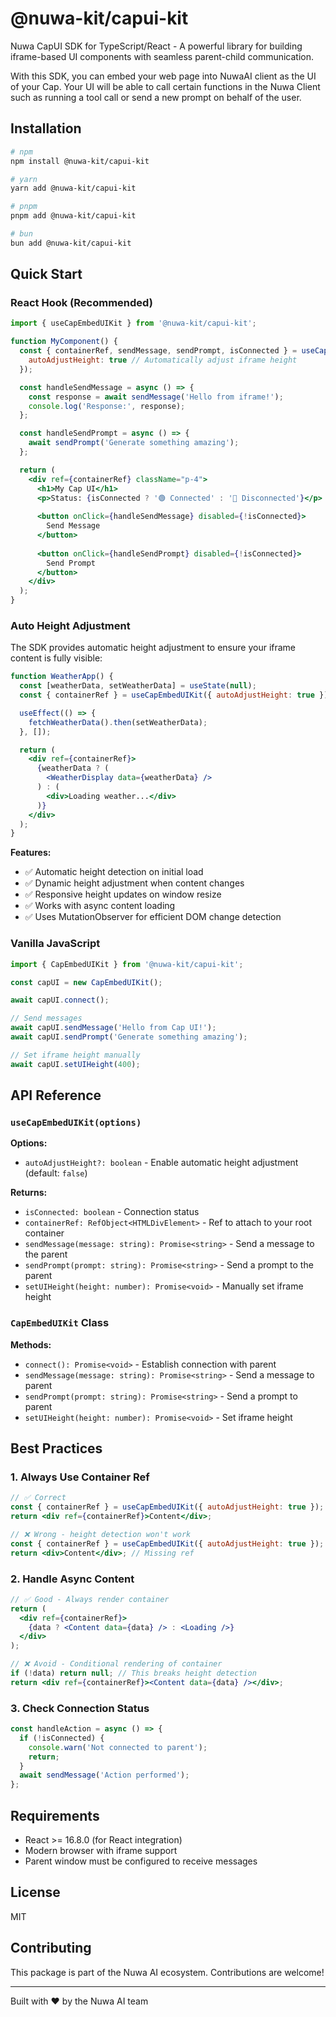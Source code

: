 # @nuwa-kit/capui-kit

Nuwa CapUI SDK for TypeScript/React - A powerful library for building iframe-based UI components with seamless parent-child communication.

With this SDK, you can embed your web page into NuwaAI client as the UI of your Cap. Your UI will be able to call certain functions in the Nuwa Client such as running a tool call or send a new prompt on behalf of the user.

## Installation

```bash
# npm
npm install @nuwa-kit/capui-kit

# yarn
yarn add @nuwa-kit/capui-kit

# pnpm
pnpm add @nuwa-kit/capui-kit

# bun
bun add @nuwa-kit/capui-kit
```

## Quick Start

### React Hook (Recommended)

```jsx
import { useCapEmbedUIKit } from '@nuwa-kit/capui-kit';

function MyComponent() {
  const { containerRef, sendMessage, sendPrompt, isConnected } = useCapEmbedUIKit({
    autoAdjustHeight: true // Automatically adjust iframe height
  });

  const handleSendMessage = async () => {
    const response = await sendMessage('Hello from iframe!');
    console.log('Response:', response);
  };

  const handleSendPrompt = async () => {
    await sendPrompt('Generate something amazing');
  };

  return (
    <div ref={containerRef} className="p-4">
      <h1>My Cap UI</h1>
      <p>Status: {isConnected ? '🟢 Connected' : '🔴 Disconnected'}</p>
      
      <button onClick={handleSendMessage} disabled={!isConnected}>
        Send Message
      </button>
      
      <button onClick={handleSendPrompt} disabled={!isConnected}>
        Send Prompt
      </button>
    </div>
  );
}
```

### Auto Height Adjustment

The SDK provides automatic height adjustment to ensure your iframe content is fully visible:

```jsx
function WeatherApp() {
  const [weatherData, setWeatherData] = useState(null);
  const { containerRef } = useCapEmbedUIKit({ autoAdjustHeight: true });

  useEffect(() => {
    fetchWeatherData().then(setWeatherData);
  }, []);

  return (
    <div ref={containerRef}>
      {weatherData ? (
        <WeatherDisplay data={weatherData} />
      ) : (
        <div>Loading weather...</div>
      )}
    </div>
  );
}
```

**Features:**
- ✅ Automatic height detection on initial load
- ✅ Dynamic height adjustment when content changes
- ✅ Responsive height updates on window resize
- ✅ Works with async content loading
- ✅ Uses MutationObserver for efficient DOM change detection

### Vanilla JavaScript

```javascript
import { CapEmbedUIKit } from '@nuwa-kit/capui-kit';

const capUI = new CapEmbedUIKit();

await capUI.connect();

// Send messages
await capUI.sendMessage('Hello from Cap UI!');
await capUI.sendPrompt('Generate something amazing');

// Set iframe height manually
await capUI.setUIHeight(400);
```

## API Reference

### `useCapEmbedUIKit(options)`

**Options:**
- `autoAdjustHeight?: boolean` - Enable automatic height adjustment (default: `false`)

**Returns:**
- `isConnected: boolean` - Connection status
- `containerRef: RefObject<HTMLDivElement>` - Ref to attach to your root container
- `sendMessage(message: string): Promise<string>` - Send a message to the parent
- `sendPrompt(prompt: string): Promise<string>` - Send a prompt to the parent  
- `setUIHeight(height: number): Promise<void>` - Manually set iframe height

### `CapEmbedUIKit` Class

**Methods:**
- `connect(): Promise<void>` - Establish connection with parent
- `sendMessage(message: string): Promise<string>` - Send a message to parent
- `sendPrompt(prompt: string): Promise<string>` - Send a prompt to parent
- `setUIHeight(height: number): Promise<void>` - Set iframe height

## Best Practices

### 1. Always Use Container Ref
```jsx
// ✅ Correct
const { containerRef } = useCapEmbedUIKit({ autoAdjustHeight: true });
return <div ref={containerRef}>Content</div>;

// ❌ Wrong - height detection won't work
const { containerRef } = useCapEmbedUIKit({ autoAdjustHeight: true });
return <div>Content</div>; // Missing ref
```

### 2. Handle Async Content
```jsx
// ✅ Good - Always render container
return (
  <div ref={containerRef}>
    {data ? <Content data={data} /> : <Loading />}
  </div>
);

// ❌ Avoid - Conditional rendering of container
if (!data) return null; // This breaks height detection
return <div ref={containerRef}><Content data={data} /></div>;
```

### 3. Check Connection Status
```jsx
const handleAction = async () => {
  if (!isConnected) {
    console.warn('Not connected to parent');
    return;
  }
  await sendMessage('Action performed');
};
```

## Requirements

- React >= 16.8.0 (for React integration)
- Modern browser with iframe support
- Parent window must be configured to receive messages

## License

MIT

## Contributing

This package is part of the Nuwa AI ecosystem. Contributions are welcome!

---

Built with ❤️ by the Nuwa AI team